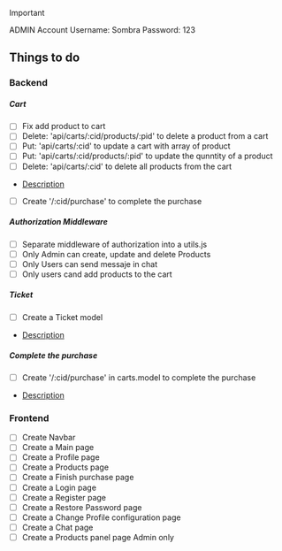 > [!IMPORTANT]
> ADMIN Account Username: Sombra Password: 123

## Things to do

### Backend

##### Cart

- [ ] Fix add product to cart
- [ ] Delete: 'api/carts/:cid/products/:pid' to delete a product from a cart
- [ ] Put: 'api/carts/:cid' to update a cart with array of product
- [ ] Put: 'api/carts/:cid/products/:pid' to update the qunntity of a product
- [ ] Delete: 'api/carts/:cid' to delete all products from the cart
- [Description](https://docs.google.com/presentation/d/1WD5avt6wb6PK21igJ4e1Lp5falWfsSxfj0bn6AckUQ0/edit#slide=id.g155a4ff4588_0_970)
- [ ] Create '/:cid/purchase' to complete the purchase

##### Authorization Middleware

- [ ] Separate middleware of authorization into a utils.js
- [ ] Only Admin can create, update and delete Products
- [ ] Only Users can send messaje in chat
- [ ] Only users cand add products to the cart

##### Ticket

- [ ] Create a Ticket model
- [Description](https://docs.google.com/presentation/d/19cqF31ZyOaQ2kEX767So1czoLkIO3NxCwnBQby4yflk/edit#slide=id.g14dcab22084_0_174)

##### Complete the purchase

- [ ] Create '/:cid/purchase' in carts.model to complete the purchase
- [Description](https://docs.google.com/presentation/d/19cqF31ZyOaQ2kEX767So1czoLkIO3NxCwnBQby4yflk/edit#slide=id.g14dcab22084_0_186)

### Frontend

- [ ] Create Navbar
- [ ] Create a Main page
- [ ] Create a Profile page
- [ ] Create a Products page
- [ ] Create a Finish purchase page
- [ ] Create a Login page
- [ ] Create a Register page
- [ ] Create a Restore Password page
- [ ] Create a Change Profile configuration page
- [ ] Create a Chat page
- [ ] Create a Products panel page Admin only

